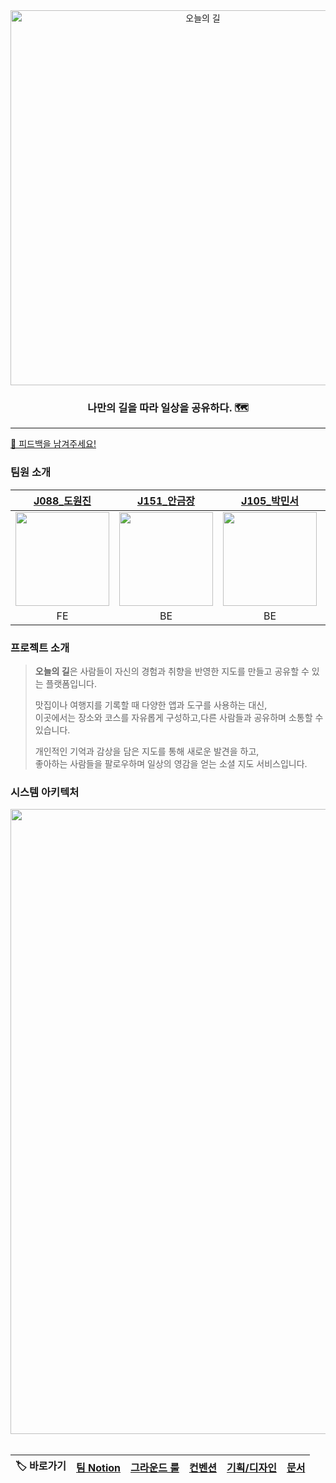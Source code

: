 <div align='center'>
    <img src="https://github.com/user-attachments/assets/b30a96fe-c822-499d-942c-88e7ece72fb3" width=600 alt="오늘의 길">
<h3> 나만의 길을 따라 일상을 공유하다. 🗺️

</div>

---
<a href="https://forms.gle/Hkckwm6vtZxoEnxH6" target='_blank'>📝 피드백을 남겨주세요!</a>

### 팀원 소개

|                   [J088_도원진](https://github.com/1119wj)                    |                  [J151_안금장](https://github.com/koomchang)                  |                  [J105_박민서](https://github.com/Miensoap)                   |                  [J270 _한동효](https://github.com/hyohyo12)                   |
|:--------------------------------------------------------------------------:|:--------------------------------------------------------------------------:|:--------------------------------------------------------------------------:|:---------------------------------------------------------------------------:|
| <img src="https://avatars.githubusercontent.com/u/95432846?v=4" width=150> | <img src="https://avatars.githubusercontent.com/u/90228925?v=4" width=150> | <img src="https://avatars.githubusercontent.com/u/87180146?v=4" width=150> | <img src="https://avatars.githubusercontent.com/u/129946082?v=4" width=150> |
|                                     FE                                     |                                     BE                                     |                                     BE                                     |                                     BE                                      |

### 프로젝트 소개

> **오늘의 길**은 사람들이 자신의 경험과 취향을 반영한 지도를 만들고 공유할 수 있는 플랫폼입니다.
>
>맛집이나 여행지를 기록할 때 다양한 앱과 도구를 사용하는 대신,   
> 이곳에서는 장소와 코스를 자유롭게 구성하고,다른 사람들과 공유하며 소통할 수 있습니다.
>
>개인적인 기억과 감상을 담은 지도를 통해 새로운 발견을 하고,   
> 좋아하는 사람들을 팔로우하며 일상의 영감을 얻는 소셜 지도 서비스입니다.

### 시스템 아키텍처

<img src="https://github.com/user-attachments/assets/8385c502-7e82-41fa-ae10-b5f9b9ad0d56" width=1000>

</br>
</br>

| 🏷️ 바로가기 | [**팀 Notion**](https://elastic-bread-9ef.notion.site/12963e6f4ee98074b6f9f70cfa9ac836) | [그라운드 룰](https://github.com/boostcampwm-2024/web09-DailyRoad/wiki/%EA%B7%B8%EB%9D%BC%EC%9A%B4%EB%93%9C-%EB%A3%B0) | [컨벤션](#) | [기획/디자인](#) | [문서](#) |
|:--------:|:--------------------------------------------------------------------------------------:|:-----------------------------------------------------------------------------------------------------------------:|:--------:|:-----------:|:-------:|
